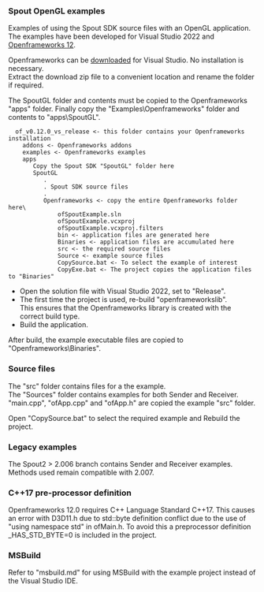 ### Spout OpenGL examples

Examples of using the Spout SDK source files with an OpenGL application.\
The examples have been developed for Visual Studio 2022 and [Openframeworks 12](https://openframeworks.cc/).

Openframeworks can be [downloaded](https://openframeworks.cc/download/) for Visual Studio. No installation is necessary.\
Extract the download zip file to a convenient location and rename the folder if required.

The SpoutGL folder and contents must be copied to the Openframeworks "apps" folder. Finally copy the "Examples\Openframeworks" folder and contents to "apps\SpoutGL".

      of_v0.12.0_vs_release <- this folder contains your Openframeworks installation
	    addons <- Openframeworks addons
	    examples <- Openframeworks examples
	    apps
	       Copy the Spout SDK "SpoutGL" folder here
		   SpoutGL
	          .
		      . Spout SDK source files
	          .
	          Openframeworks <- copy the entire Openframeworks folder here\
                  ofSpoutExample.sln
                  ofSpoutExample.vcxproj
                  ofSpoutExample.vcxproj.filters
                  bin <- application files are generated here
                  Binaries <- application files are accumulated here
                  src <- the required source files
			      Source <- example source files
				  CopySource.bat <- To select the example of interest
				  CopyExe.bat <- The project copies the application files to "Binaries"

- Open the solution file with Visual Studio 2022, set to "Release".
- The first time the project is used, re-build "openframeworkslib".\
This ensures that the Openframeworks library is created with the correct build type.
- Build the application.

After build, the example executable files are copied to "Openframeworks\Binaries".

### Source files

The "src" folder contains files for a the example.\
The "Sources" folder contains examples for both Sender and Receiver.\
"main.cpp", "ofApp.cpp" and "ofApp.h" are copied the example "src" folder.

Open "CopySource.bat" to select the required example and Rebuild the project.

### Legacy examples

The Spout2 > 2.006 branch contains Sender and Receiver examples. Methods used remain compatible with 2.007. 

### C++17 pre-processor definition

Openframeworks 12.0 requires C++ Language Standard C++17.
This causes an error with D3D11.h due to std::byte definition conflict
due to the use of "using namespace std" in ofMain.h. To avoid this
a preprocessor definition _HAS_STD_BYTE=0 is included in the project.

### MSBuild

Refer to "msbuild.md" for using MSBuild with the example project instead of the Visual Studio IDE.









